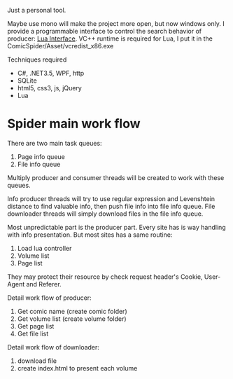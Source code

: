 Just a personal tool.

Maybe use mono will make the project more open, but now windows only.
I provide a programmable interface to control the search behavior of producer: [Lua Interface](http://luaforge.net/projects/luainterface/).
VC++ runtime is required for Lua, I put it in the ComicSpider/Asset/vcredist_x86.exe

Techniques required

* C#, .NET3.5, WPF, http
* SQLite
* html5, css3, js, jQuery
* Lua

# Spider main work flow
There are two main task queues:

1. Page info queue
2. File info queue

Multiply producer and consumer threads will be created to work with these queues.

Info producer threads will try to use regular expression and Levenshtein distance to find valuable info,
then push file info into file info queue.
File downloader threads will simply download files in the file info queue.

Most unpredictable part is the producer part. Every site has is way handling with info presentation.
But most sites has a same routine:

1. Load lua controller
2. Volume list
3. Page list

They may protect their resource by check request header's Cookie, User-Agent and Referer.


Detail work flow of producer:

1. Get comic name (create comic folder)
2. Get volume list (create volume folder)
3. Get page list
4. Get file list

Detail work flow of downloader:

1. download file
2. create index.html to present each volume